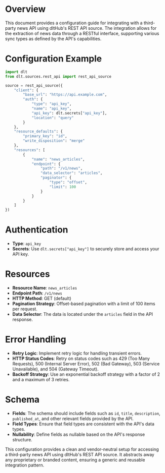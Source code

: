 # Overview

This document provides a configuration guide for integrating with a third-party news API using dltHub's REST API source. The integration allows for the extraction of news data through a RESTful interface, supporting various sync types as defined by the API's capabilities.

# Configuration Example

```python
import dlt
from dlt.sources.rest_api import rest_api_source

source = rest_api_source({
    "client": {
        "base_url": "https://api.example.com",
        "auth": {
            "type": "api_key",
            "name": "api_key",
            "api_key": dlt.secrets["api_key"],
            "location": "query"
        }
    },
    "resource_defaults": {
        "primary_key": "id",
        "write_disposition": "merge"
    },
    "resources": [
        {
            "name": "news_articles",
            "endpoint": {
                "path": "/v1/news",
                "data_selector": "articles",
                "paginator": {
                    "type": "offset",
                    "limit": 100
                }
            }
        }
    ]
})
```

# Authentication

- **Type**: `api_key`
- **Secrets**: Use `dlt.secrets["api_key"]` to securely store and access your API key.

# Resources

- **Resource Name**: `news_articles`
- **Endpoint Path**: `/v1/news`
- **HTTP Method**: GET (default)
- **Pagination Strategy**: Offset-based pagination with a limit of 100 items per request.
- **Data Selector**: The data is located under the `articles` field in the API response.

# Error Handling

- **Retry Logic**: Implement retry logic for handling transient errors.
- **HTTP Status Codes**: Retry on status codes such as 429 (Too Many Requests), 500 (Internal Server Error), 502 (Bad Gateway), 503 (Service Unavailable), and 504 (Gateway Timeout).
- **Backoff Strategy**: Use an exponential backoff strategy with a factor of 2 and a maximum of 3 retries.

# Schema

- **Fields**: The schema should include fields such as `id`, `title`, `description`, `published_at`, and other relevant fields provided by the API.
- **Field Types**: Ensure that field types are consistent with the API's data types.
- **Nullability**: Define fields as nullable based on the API's response structure.

This configuration provides a clean and vendor-neutral setup for accessing a third-party news API using dltHub's REST API source. It abstracts away any proprietary or branded content, ensuring a generic and reusable integration pattern.